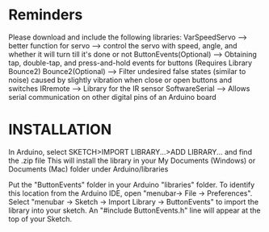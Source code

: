 # Reminders
Please download and include the following libraries:
VarSpeedServo --> better function for servo --> control the servo with speed, angle, and whether it will turn till it's done or not
ButtonEvents(Optional) --> Obtaining tap, double-tap, and press-and-hold events for buttons (Requires Library Bounce2)
Bounce2(Optional) --> Filter undesired false states (similar to noise) caused by slightly vibration when close or open buttons and switches
IRremote --> Library for the IR sensor
SoftwareSerial --> Allows serial communication on other digital pins of an Arduino board

# INSTALLATION

In Arduino, select SKETCH>IMPORT LIBRARY...>ADD LIBRARY... and find the .zip file
This will install the library in your My Documents (Windows) or Documents (Mac) folder under Arduino/libraries

Put the "ButtonEvents" folder in your Arduino "libraries" folder. To identify this location from the Arduino IDE, open "menubar-> File -> Preferences".
Select "menubar -> Sketch -> Import Library -> ButtonEvents" to import the library into your sketch. An "#include ButtonEvents.h" line will appear at the top of your Sketch.